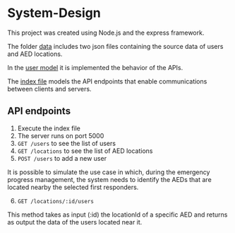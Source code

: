 # System-Design

This project was created using Node.js and the express framework.

The folder [data](data) includes two json files containing the source data of users and AED locations.

In the [user model](models/users.js) it is implemented the behavior of the APIs.

The [index file](index.js) models the API endpoints that enable communications between clients and servers.

## API endpoints

1. Execute the index file
2. The server runs on port 5000
3. `GET /users` to see the list of users
4. `GET /locations` to see the list of AED locations
5. `POST /users` to add a new user

It is possible to simulate the use case in which, during the emergency progress management, the system needs to identify the AEDs that are located nearby the selected first responders. 

6. `GET /locations/:id/users`

This method takes as input (:id) the locationId of a specific AED and returns as output the data of the users located near it.

